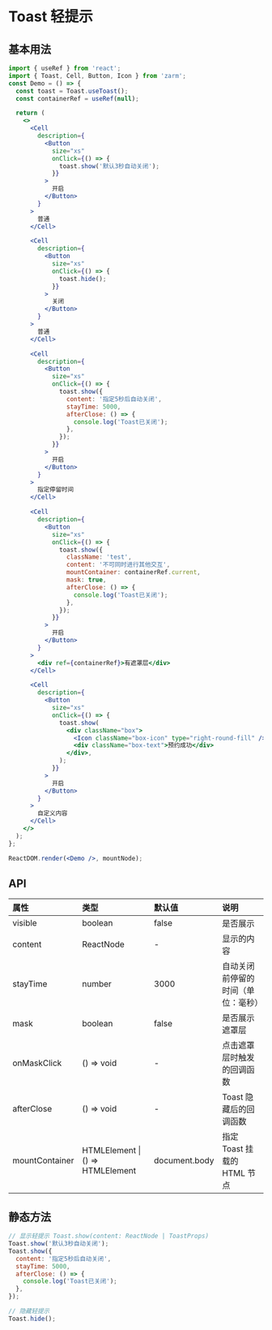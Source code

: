 # Toast 轻提示

## 基本用法

```jsx
import { useRef } from 'react';
import { Toast, Cell, Button, Icon } from 'zarm';
const Demo = () => {
  const toast = Toast.useToast();
  const containerRef = useRef(null);

  return (
    <>
      <Cell
        description={
          <Button
            size="xs"
            onClick={() => {
              toast.show('默认3秒自动关闭');
            }}
          >
            开启
          </Button>
        }
      >
        普通
      </Cell>

      <Cell
        description={
          <Button
            size="xs"
            onClick={() => {
              toast.hide();
            }}
          >
            关闭
          </Button>
        }
      >
        普通
      </Cell>

      <Cell
        description={
          <Button
            size="xs"
            onClick={() => {
              toast.show({
                content: '指定5秒后自动关闭',
                stayTime: 5000,
                afterClose: () => {
                  console.log('Toast已关闭');
                },
              });
            }}
          >
            开启
          </Button>
        }
      >
        指定停留时间
      </Cell>

      <Cell
        description={
          <Button
            size="xs"
            onClick={() => {
              toast.show({
                className: 'test',
                content: '不可同时进行其他交互',
                mountContainer: containerRef.current,
                mask: true,
                afterClose: () => {
                  console.log('Toast已关闭');
                },
              });
            }}
          >
            开启
          </Button>
        }
      >
        <div ref={containerRef}>有遮罩层</div>
      </Cell>

      <Cell
        description={
          <Button
            size="xs"
            onClick={() => {
              toast.show(
                <div className="box">
                  <Icon className="box-icon" type="right-round-fill" />
                  <div className="box-text">预约成功</div>
                </div>,
              );
            }}
          >
            开启
          </Button>
        }
      >
        自定义内容
      </Cell>
    </>
  );
};

ReactDOM.render(<Demo />, mountNode);
```

## API

| 属性           | 类型                                 | 默认值        | 说明                               |
| :------------- | :----------------------------------- | :------------ | :--------------------------------- |
| visible        | boolean                              | false         | 是否展示                           |
| content        | ReactNode                            | -             | 显示的内容                         |
| stayTime       | number                               | 3000          | 自动关闭前停留的时间（单位：毫秒） |
| mask           | boolean                              | false         | 是否展示遮罩层                     |
| onMaskClick    | () => void                           | -             | 点击遮罩层时触发的回调函数         |
| afterClose     | () => void                           | -             | Toast 隐藏后的回调函数             |
| mountContainer | HTMLElement &#124; () => HTMLElement | document.body | 指定 Toast 挂载的 HTML 节点        |

## 静态方法

```js
// 显示轻提示 Toast.show(content: ReactNode | ToastProps)
Toast.show('默认3秒自动关闭');
Toast.show({
  content: '指定5秒后自动关闭',
  stayTime: 5000,
  afterClose: () => {
    console.log('Toast已关闭');
  },
});

// 隐藏轻提示
Toast.hide();
```
